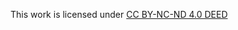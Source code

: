 This work is licensed under [CC BY-NC-ND 4.0 DEED](https://creativecommons.org/licenses/by-nc-nd/4.0/)
